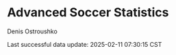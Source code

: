 # Advanced Soccer Statistics
Denis Ostroushko

<!-- gfm -->

Last successful data update: 2025-02-11 07:30:15 CST
